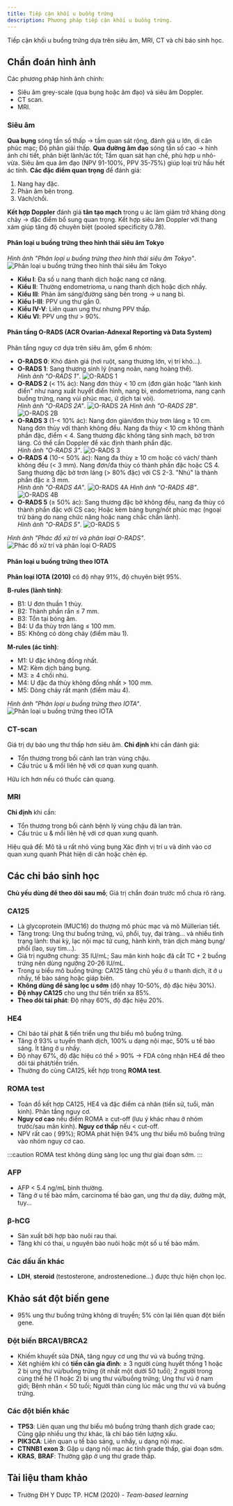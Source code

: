 ```yaml
---
title: Tiếp cận khối u buồng trứng
description: Phương pháp tiếp cận khối u buồng trứng.
---
```


Tiếp cận khối u buồng trứng dựa trên siêu âm, MRI, CT và chỉ báo sinh học.

## Chẩn đoán hình ảnh

Các phương pháp hình ảnh chính:

- Siêu âm grey-scale (qua bụng hoặc âm đạo) và siêu âm Doppler.
- CT scan.
- MRI.

### Siêu âm

**Qua bụng** sóng tần số thấp → tầm quan sát rộng, đánh giá u lớn, di căn phúc mạc; Độ phân giải thấp. **Qua đường âm đạo** sóng tần số cao → hình ảnh chi tiết, phân biệt lành/ác tốt; Tầm quan sát hạn chế, phù hợp u nhỏ-vừa. Siêu âm qua âm đạo (NPV 91-100%, PPV 35-75%) giúp loại trừ hầu hết ác tính. **Các đặc điểm quan trọng** để đánh giá:

1. Nang hay đặc.
2. Phản âm bên trong.
3. Vách/chồi.

**Kết hợp Doppler** đánh giá **tân tạo mạch** trong u ác làm giảm trở kháng dòng chảy → đặc điểm bổ sung quan trọng. Kết hợp siêu âm Doppler với thang xám giúp tăng độ chuyên biệt (pooled specificity 0.78).

#### Phân loại u buồng trứng theo hình thái siêu âm Tokyo

_Hình ảnh "Phân loại u buồng trứng theo hình thái siêu âm Tokyo"_.
![Phân loại u buồng trứng theo hình thái siêu âm Tokyo](./_images/phuong-tien-tiep-can-u-buong-trung/phan-loai-u-buong-trung-theo-Tokyo.jpeg)

- **Kiểu I**: Đa số u nang thanh dịch hoặc nang cơ năng.
- **Kiểu II**: Thường endometrioma, u nang thanh dịch hoặc dịch nhầy.
- **Kiểu III**: Phản âm sáng/đường sáng bên trong → u nang bì.
- **Kiểu I-III**: PPV ung thư gần 0.
- **Kiểu IV-V**: Liên quan ung thư nhưng PPV thấp.
- **Kiểu VI**: PPV ung thư > 90%.

#### Phân tầng O-RADS (ACR Ovarian-Adnexal Reporting và Data System)

Phân tầng nguy cơ dựa trên siêu âm, gồm 6 nhóm:

- **O-RADS 0**: Khó đánh giá (hơi ruột, sang thương lớn, vị trí khó...).
- **O-RADS 1**: Sang thương sinh lý (nang noãn, nang hoàng thể).<br>
  _Hình ảnh "O-RADS 1"_.
  ![O-RADS 1](./_images/phuong-tien-tiep-can-u-buong-trung/orads-1.png)
- **O-RADS 2** (< 1% ác): Nang đơn thùy < 10 cm (đơn giản hoặc "lành kinh điển" như nang xuất huyết điển hình, nang bì, endometrioma, nang cạnh buồng trứng, nang vùi phúc mạc, ứ dịch tai vòi).<br>
  _Hình ảnh "O-RADS 2A"_.
  ![O-RADS 2A](./_images/phuong-tien-tiep-can-u-buong-trung/orads-2a.png)
  _Hình ảnh "O-RADS 2B"_.
  ![O-RADS 2B](./_images/phuong-tien-tiep-can-u-buong-trung/orads-2b.png)
- **O-RADS 3** (1-< 10% ác): Nang đơn giản/đơn thùy trơn láng ≥ 10 cm. Nang đơn thùy với thành không đều. Nang đa thùy < 10 cm không thành phần đặc, điểm < 4. Sang thương đặc không tăng sinh mạch, bờ trơn láng. Có thể cần Doppler để xác định thành phần đặc.<br>
  _Hình ảnh "O-RADS 3"_.
  ![O-RADS 3](./_images/phuong-tien-tiep-can-u-buong-trung/orads-3.png)
- **O-RADS 4** (10-< 50% ác): Nang đa thùy ≥ 10 cm hoặc có vách/ thành không đều (< 3 mm). Nang đơn/đa thùy có thành phần đặc hoặc CS 4. Sang thương đặc bờ trơn láng (> 80% đặc) với CS 2-3. "Nhú" là thành phần đặc ≥ 3 mm.<br>
  _Hình ảnh "O-RADS 4A"_.
  ![O-RADS 4A](./_images/phuong-tien-tiep-can-u-buong-trung/orads-4a.png)
  _Hình ảnh "O-RADS 4B"_.
  ![O-RADS 4B](./_images/phuong-tien-tiep-can-u-buong-trung/orads-4b.png)
- **O-RADS 5** (≥ 50% ác): Sang thương đặc bờ không đều, nang đa thùy có thành phần đặc với CS cao; Hoặc kèm báng bụng/nốt phúc mạc (ngoại trừ báng do nang chức năng hoặc nang chắc chắn lành).<br>
  _Hình ảnh "O-RADS 5"_.
  ![O-RADS 5](./_images/phuong-tien-tiep-can-u-buong-trung/orads-5.png)

_Hình ảnh "Phác đồ xử trí và phân loại O-RADS"_.
![Phác đồ xử trí và phân loại O-RADS](./_images/phuong-tien-tiep-can-u-buong-trung/orads-xu-tri-va-phan-loai.png)

#### Phân loại u buồng trứng theo IOTA

**Phân loại IOTA (2010)** có độ nhạy 91%, độ chuyên biệt 95%.

**B-rules (lành tính)**:

- B1: U đơn thuần 1 thùy.
- B2: Thành phần rắn ≤ 7 mm.
- B3: Tồn tại bóng âm.
- B4: U đa thùy trơn láng ≤ 100 mm.
- B5: Không có dòng chảy (điểm màu 1).

**M-rules (ác tính)**:

- M1: U đặc không đồng nhất.
- M2: Kèm dịch báng bụng.
- M3: ≥ 4 chồi nhú.
- M4: U đặc đa thùy không đồng nhất > 100 mm.
- M5: Dòng chảy rất mạnh (điểm màu 4).

_Hình ảnh "Phân loại u buồng trứng theo IOTA"_.
![Phân loại u buồng trứng theo IOTA](./_images/phuong-tien-tiep-can-u-buong-trung/phan-loai-u-buong-trung-IOTA.jpeg)

### CT-scan

Giá trị dự báo ung thư thấp hơn siêu âm. **Chỉ định** khi cần đánh giá:

- Tổn thương trong bối cảnh lan tràn vùng chậu.
- Cấu trúc u & mối liên hệ với cơ quan xung quanh.

Hữu ích hơn nếu có thuốc cản quang.

### MRI

**Chỉ định** khi cần:

- Tổn thương trong bối cảnh bệnh lý vùng chậu đã lan tràn.
- Cấu trúc u & mối liên hệ với cơ quan xung quanh.

Hiệu quả để: Mô tả u rất nhỏ vùng bụng Xác định vị trí u và dính vào cơ quan xung quanh Phát hiện di căn hoặc chèn ép.

## Các chỉ báo sinh học

**Chủ yếu dùng để theo dõi sau mổ**; Giá trị chẩn đoán trước mổ chưa rõ ràng.

### CA125

- Là glycoprotein (MUC16) do thượng mô phúc mạc và mô Müllerian tiết.
- Tăng trong: Ung thư buồng trứng, vú, phổi, tụy, đại tràng... và nhiều tình trạng lành: thai kỳ, lạc nội mạc tử cung, hành kinh, tràn dịch màng bụng/ phổi (lao, suy tim...).
- Giá trị ngưỡng chung: 35 IU/mL; Sau mãn kinh hoặc đã cắt TC + 2 buồng trứng nên dùng ngưỡng 20-26 IU/mL.
- Trong u biểu mô buồng trứng: CA125 tăng chủ yếu ở u thanh dịch, ít ở u nhầy, tế bào sáng hoặc giáp biên.
- **Không dùng để sàng lọc u sớm** (độ nhạy 10-50%, độ đặc hiệu 30%).
- **Độ nhạy CA125** cho ung thư tiến triển xa 85%.
- **Theo dõi tái phát**: Độ nhạy 60%, độ đặc hiệu 20%.

### HE4

- Chỉ báo tái phát & tiến triển ung thư biểu mô buồng trứng.
- Tăng ở 93% u tuyến thanh dịch, 100% u dạng nội mạc, 50% u tế bào sáng. Ít tăng ở u nhầy.
- Độ nhạy 67%, độ đặc hiệu có thể > 90% → FDA công nhận HE4 để theo dõi tái phát/tiến triển.
- Thường đo cùng CA125, kết hợp trong **ROMA test**.

### ROMA test

- Toán đồ kết hợp CA125, HE4 và đặc điểm cá nhân (tiền sử, tuổi, mãn kinh). Phân tầng nguy cơ.
- **Nguy cơ cao** nếu điểm ROMA ≥ cut-off (lưu ý khác nhau ở nhóm trước/sau mãn kinh). **Nguy cơ thấp** nếu < cut-off.
- NPV rất cao ( 99%); ROMA phát hiện 94% ung thư biểu mô buồng trứng vào nhóm nguy cơ cao.

:::caution
ROMA test không dùng sàng lọc ung thư giai đoạn sớm.
:::

### AFP

- AFP < 5.4 ng/mL bình thường.
- Tăng ở u tế bào mầm, carcinoma tế bào gan, ung thư dạ dày, đường mật, tụy...

### β-hCG

- Sản xuất bởi hợp bào nuôi rau thai.
- Tăng khi có thai, u nguyên bào nuôi hoặc một số u tế bào mầm.

### Các dấu ấn khác

- **LDH**, **steroid** (testosterone, androstenedione...) được thực hiện chọn lọc.

## Khảo sát đột biến gene

- 95% ung thư buồng trứng không di truyền; 5% còn lại liên quan đột biến gene.

### Đột biến BRCA1/BRCA2

- Khiếm khuyết sửa DNA, tăng nguy cơ ung thư vú và buồng trứng.
- Xét nghiệm khi có **tiền căn gia đình**: ≥ 3 người cùng huyết thống 1 hoặc 2 bị ung thư vú/buồng trứng (ít nhất một dưới 50 tuổi); 2 người trong cùng thế hệ (1 hoặc 2) bị ung thư vú/buồng trứng; Ung thư vú ở nam giới; Bệnh nhân < 50 tuổi; Người thân cùng lúc mắc ung thư vú và buồng trứng.

### Các đột biến khác

- **TP53**: Liên quan ung thư biểu mô buồng trứng thanh dịch grade cao; Cũng gặp nhiều ung thư khác, là chỉ báo tiên lượng xấu.
- **PIK3CA**: Liên quan u tế bào sáng, u nhầy, u dạng nội mạc.
- **CTNNB1 exon 3**: Gặp u dạng nội mạc ác tính grade thấp, giai đoạn sớm.
- **KRAS**, **BRAF**: Thường gặp ở ung thư grade thấp.

## Tài liệu tham khảo

- Trường ĐH Y Dược TP. HCM (2020) - _Team-based learning_
